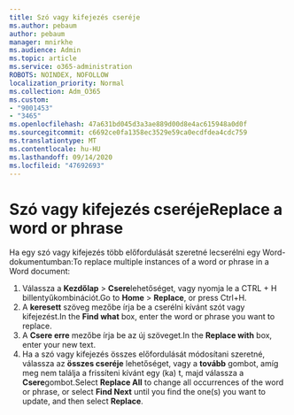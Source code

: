 ```yaml
---
title: Szó vagy kifejezés cseréje
ms.author: pebaum
author: pebaum
manager: mnirkhe
ms.audience: Admin
ms.topic: article
ms.service: o365-administration
ROBOTS: NOINDEX, NOFOLLOW
localization_priority: Normal
ms.collection: Adm_O365
ms.custom:
- "9001453"
- "3465"
ms.openlocfilehash: 47a631bd045d3a3ae889d00d8e4ac615948a0d0f
ms.sourcegitcommit: c6692ce0fa1358ec3529e59ca0ecdfdea4cdc759
ms.translationtype: MT
ms.contentlocale: hu-HU
ms.lasthandoff: 09/14/2020
ms.locfileid: "47692693"
---
```

# <a name="replace-a-word-or-phrase"></a><span data-ttu-id="8490b-102">Szó vagy kifejezés cseréje</span><span class="sxs-lookup"><span data-stu-id="8490b-102">Replace a word or phrase</span></span>

<span data-ttu-id="8490b-103">Ha egy szó vagy kifejezés több előfordulását szeretné lecserélni egy Word-dokumentumban:</span><span class="sxs-lookup"><span data-stu-id="8490b-103">To replace multiple instances of a word or phrase in a Word document:</span></span>

1. <span data-ttu-id="8490b-104">Válassza a **Kezdőlap**  >  **Csere**lehetőséget, vagy nyomja le a CTRL + H billentyűkombinációt.</span><span class="sxs-lookup"><span data-stu-id="8490b-104">Go to **Home** > **Replace**, or press Ctrl+H.</span></span>
2. <span data-ttu-id="8490b-105">A **keresett** szöveg mezőbe írja be a cserélni kívánt szót vagy kifejezést.</span><span class="sxs-lookup"><span data-stu-id="8490b-105">In the **Find what** box, enter the word or phrase you want to replace.</span></span> 
3. <span data-ttu-id="8490b-106">A **Csere erre** mezőbe írja be az új szöveget.</span><span class="sxs-lookup"><span data-stu-id="8490b-106">In the **Replace with** box, enter your new text.</span></span>
3. <span data-ttu-id="8490b-107">Ha a szó vagy kifejezés összes előfordulását módosítani szeretné, válassza az **összes cseréje** lehetőséget, vagy a **tovább** gombot, amíg meg nem találja a frissíteni kívánt egy (ka) t, majd válassza a **Csere**gombot.</span><span class="sxs-lookup"><span data-stu-id="8490b-107">Select **Replace All** to change all occurrences of the word or phrase, or select **Find Next** until you find the one(s) you want to update, and then select **Replace**.</span></span>